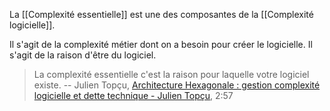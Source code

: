 La [[Complexité essentielle]] est une des composantes de la [[Complexité logicielle]].

Il s'agit de la complexité métier dont on a besoin pour créer le logicielle. Il s'agit de la raison d'être du logiciel.

> La complexité essentielle c'est la raison pour laquelle votre logiciel existe.
> -- Julien Topçu, [Architecture Hexagonale : gestion complexité logicielle et dette technique - Julien Topçu](https://www.youtube.com/watch?v=dtP-tTHjckE), 2:57